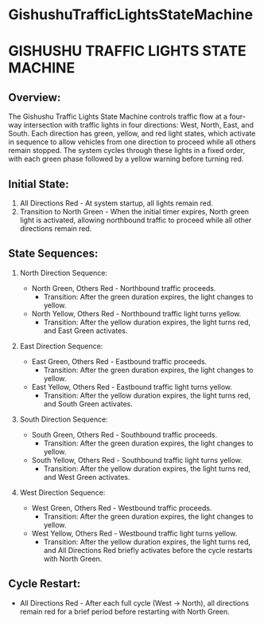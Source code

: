 # GishushuTrafficLightsStateMachine

GISHUSHU TRAFFIC LIGHTS STATE MACHINE
=====================================

Overview:
---------
The Gishushu Traffic Lights State Machine controls traffic flow at a four-way intersection with traffic lights in four directions: West, North, East, and South. Each direction has green, yellow, and red light states, which activate in sequence to allow vehicles from one direction to proceed while all others remain stopped. The system cycles through these lights in a fixed order, with each green phase followed by a yellow warning before turning red.

Initial State:
--------------
1. All Directions Red - At system startup, all lights remain red.
2. Transition to North Green - When the initial timer expires, North green light is activated, allowing northbound traffic to proceed while all other directions remain red.

State Sequences:
----------------

1. North Direction Sequence:
   - North Green, Others Red - Northbound traffic proceeds. 
     - Transition: After the green duration expires, the light changes to yellow.
   - North Yellow, Others Red - Northbound traffic light turns yellow.
     - Transition: After the yellow duration expires, the light turns red, and East Green activates.

2. East Direction Sequence:
   - East Green, Others Red - Eastbound traffic proceeds.
     - Transition: After the green duration expires, the light changes to yellow.
   - East Yellow, Others Red - Eastbound traffic light turns yellow.
     - Transition: After the yellow duration expires, the light turns red, and South Green activates.

3. South Direction Sequence:
   - South Green, Others Red - Southbound traffic proceeds.
     - Transition: After the green duration expires, the light changes to yellow.
   - South Yellow, Others Red - Southbound traffic light turns yellow.
     - Transition: After the yellow duration expires, the light turns red, and West Green activates.

4. West Direction Sequence:
   - West Green, Others Red - Westbound traffic proceeds.
     - Transition: After the green duration expires, the light changes to yellow.
   - West Yellow, Others Red - Westbound traffic light turns yellow.
     - Transition: After the yellow duration expires, the light turns red, and All Directions Red briefly activates before the cycle restarts with North Green.

Cycle Restart:
--------------
- All Directions Red - After each full cycle (West -> North), all directions remain red for a brief period before restarting with North Green.


